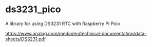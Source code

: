 # ds3231_pico
A library for using DS3231 RTC with Raspberry Pi Pico

https://www.analog.com/media/en/technical-documentation/data-sheets/DS3231.pdf
